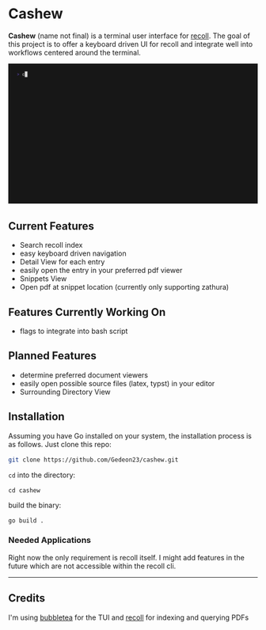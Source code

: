# Cashew

**Cashew** (name not final) is a terminal user interface for [recoll](https://recoll.org).
The goal of this project is to offer a keyboard driven UI for recoll and integrate well into workflows centered around the terminal.

![basic usage](./media/cashew.gif)


## Current Features

- Search recoll index
- easy keyboard driven navigation
- Detail View for each entry
- easily open the entry in your preferred pdf viewer
- Snippets View
- Open pdf at snippet location (currently only supporting zathura)

## Features Currently Working On

- flags to integrate into bash script

## Planned Features

- determine preferred document viewers
- easily open possible source files (latex, typst) in your editor 
- Surrounding Directory View


## Installation

Assuming you have Go installed on your system, the installation process is as follows.
Just clone this repo:
```sh
git clone https://github.com/Gedeon23/cashew.git  
```

`cd` into the directory:
```
cd cashew
```

build the binary:
```
go build .
```

### Needed Applications

Right now the only requirement is recoll itself. I might add features in the future which are not accessible within the recoll cli.

---

## Credits
I'm using [bubbletea](https://github.com/charmbracelet/bubbletea) for the TUI and [recoll](https://recoll.org) for indexing and querying PDFs

